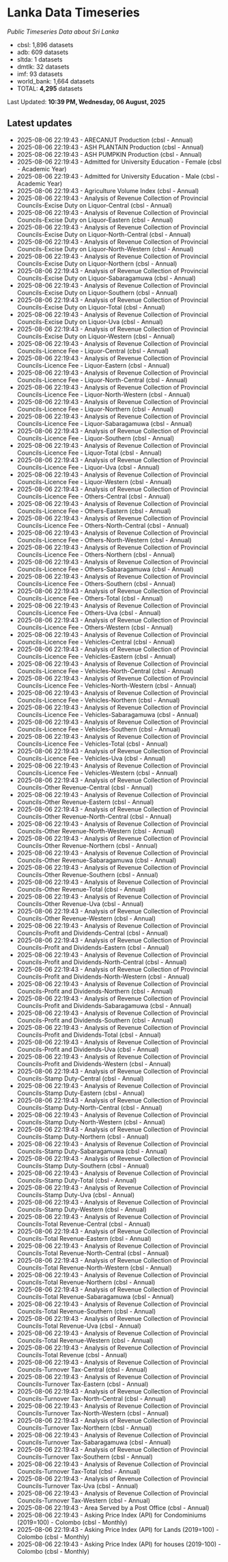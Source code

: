 # Lanka Data Timeseries
*Public Timeseries Data about Sri Lanka*

* cbsl: 1,896 datasets
* adb: 609 datasets
* sltda: 1 datasets
* dmtlk: 32 datasets
* imf: 93 datasets
* world_bank: 1,664 datasets
* TOTAL: **4,295** datasets

Last Updated: **10:39 PM, Wednesday, 06 August, 2025**

## Latest updates

* 2025-08-06 22:19:43 - ARECANUT Production (cbsl - Annual)
* 2025-08-06 22:19:43 - ASH PLANTAIN Production (cbsl - Annual)
* 2025-08-06 22:19:43 - ASH PUMPKIN Production (cbsl - Annual)
* 2025-08-06 22:19:43 - Admitted for University Education - Female (cbsl - Academic Year)
* 2025-08-06 22:19:43 - Admitted for University Education - Male (cbsl - Academic Year)
* 2025-08-06 22:19:43 - Agriculture Volume Index (cbsl - Annual)
* 2025-08-06 22:19:43 - Analysis of Revenue Collection of Provincial Councils-Excise Duty on Liquor-Central (cbsl - Annual)
* 2025-08-06 22:19:43 - Analysis of Revenue Collection of Provincial Councils-Excise Duty on Liquor-Eastern (cbsl - Annual)
* 2025-08-06 22:19:43 - Analysis of Revenue Collection of Provincial Councils-Excise Duty on Liquor-North-Central (cbsl - Annual)
* 2025-08-06 22:19:43 - Analysis of Revenue Collection of Provincial Councils-Excise Duty on Liquor-North-Western (cbsl - Annual)
* 2025-08-06 22:19:43 - Analysis of Revenue Collection of Provincial Councils-Excise Duty on Liquor-Northern (cbsl - Annual)
* 2025-08-06 22:19:43 - Analysis of Revenue Collection of Provincial Councils-Excise Duty on Liquor-Sabaragamuwa (cbsl - Annual)
* 2025-08-06 22:19:43 - Analysis of Revenue Collection of Provincial Councils-Excise Duty on Liquor-Southern (cbsl - Annual)
* 2025-08-06 22:19:43 - Analysis of Revenue Collection of Provincial Councils-Excise Duty on Liquor-Total (cbsl - Annual)
* 2025-08-06 22:19:43 - Analysis of Revenue Collection of Provincial Councils-Excise Duty on Liquor-Uva (cbsl - Annual)
* 2025-08-06 22:19:43 - Analysis of Revenue Collection of Provincial Councils-Excise Duty on Liquor-Western (cbsl - Annual)
* 2025-08-06 22:19:43 - Analysis of Revenue Collection of Provincial Councils-Licence Fee - Liquor-Central (cbsl - Annual)
* 2025-08-06 22:19:43 - Analysis of Revenue Collection of Provincial Councils-Licence Fee - Liquor-Eastern (cbsl - Annual)
* 2025-08-06 22:19:43 - Analysis of Revenue Collection of Provincial Councils-Licence Fee - Liquor-North-Central (cbsl - Annual)
* 2025-08-06 22:19:43 - Analysis of Revenue Collection of Provincial Councils-Licence Fee - Liquor-North-Western (cbsl - Annual)
* 2025-08-06 22:19:43 - Analysis of Revenue Collection of Provincial Councils-Licence Fee - Liquor-Northern (cbsl - Annual)
* 2025-08-06 22:19:43 - Analysis of Revenue Collection of Provincial Councils-Licence Fee - Liquor-Sabaragamuwa (cbsl - Annual)
* 2025-08-06 22:19:43 - Analysis of Revenue Collection of Provincial Councils-Licence Fee - Liquor-Southern (cbsl - Annual)
* 2025-08-06 22:19:43 - Analysis of Revenue Collection of Provincial Councils-Licence Fee - Liquor-Total (cbsl - Annual)
* 2025-08-06 22:19:43 - Analysis of Revenue Collection of Provincial Councils-Licence Fee - Liquor-Uva (cbsl - Annual)
* 2025-08-06 22:19:43 - Analysis of Revenue Collection of Provincial Councils-Licence Fee - Liquor-Western (cbsl - Annual)
* 2025-08-06 22:19:43 - Analysis of Revenue Collection of Provincial Councils-Licence Fee - Others-Central (cbsl - Annual)
* 2025-08-06 22:19:43 - Analysis of Revenue Collection of Provincial Councils-Licence Fee - Others-Eastern (cbsl - Annual)
* 2025-08-06 22:19:43 - Analysis of Revenue Collection of Provincial Councils-Licence Fee - Others-North-Central (cbsl - Annual)
* 2025-08-06 22:19:43 - Analysis of Revenue Collection of Provincial Councils-Licence Fee - Others-North-Western (cbsl - Annual)
* 2025-08-06 22:19:43 - Analysis of Revenue Collection of Provincial Councils-Licence Fee - Others-Northern (cbsl - Annual)
* 2025-08-06 22:19:43 - Analysis of Revenue Collection of Provincial Councils-Licence Fee - Others-Sabaragamuwa (cbsl - Annual)
* 2025-08-06 22:19:43 - Analysis of Revenue Collection of Provincial Councils-Licence Fee - Others-Southern (cbsl - Annual)
* 2025-08-06 22:19:43 - Analysis of Revenue Collection of Provincial Councils-Licence Fee - Others-Total (cbsl - Annual)
* 2025-08-06 22:19:43 - Analysis of Revenue Collection of Provincial Councils-Licence Fee - Others-Uva (cbsl - Annual)
* 2025-08-06 22:19:43 - Analysis of Revenue Collection of Provincial Councils-Licence Fee - Others-Western (cbsl - Annual)
* 2025-08-06 22:19:43 - Analysis of Revenue Collection of Provincial Councils-Licence Fee - Vehicles-Central (cbsl - Annual)
* 2025-08-06 22:19:43 - Analysis of Revenue Collection of Provincial Councils-Licence Fee - Vehicles-Eastern (cbsl - Annual)
* 2025-08-06 22:19:43 - Analysis of Revenue Collection of Provincial Councils-Licence Fee - Vehicles-North-Central (cbsl - Annual)
* 2025-08-06 22:19:43 - Analysis of Revenue Collection of Provincial Councils-Licence Fee - Vehicles-North-Western (cbsl - Annual)
* 2025-08-06 22:19:43 - Analysis of Revenue Collection of Provincial Councils-Licence Fee - Vehicles-Northern (cbsl - Annual)
* 2025-08-06 22:19:43 - Analysis of Revenue Collection of Provincial Councils-Licence Fee - Vehicles-Sabaragamuwa (cbsl - Annual)
* 2025-08-06 22:19:43 - Analysis of Revenue Collection of Provincial Councils-Licence Fee - Vehicles-Southern (cbsl - Annual)
* 2025-08-06 22:19:43 - Analysis of Revenue Collection of Provincial Councils-Licence Fee - Vehicles-Total (cbsl - Annual)
* 2025-08-06 22:19:43 - Analysis of Revenue Collection of Provincial Councils-Licence Fee - Vehicles-Uva (cbsl - Annual)
* 2025-08-06 22:19:43 - Analysis of Revenue Collection of Provincial Councils-Licence Fee - Vehicles-Western (cbsl - Annual)
* 2025-08-06 22:19:43 - Analysis of Revenue Collection of Provincial Councils-Other Revenue-Central (cbsl - Annual)
* 2025-08-06 22:19:43 - Analysis of Revenue Collection of Provincial Councils-Other Revenue-Eastern (cbsl - Annual)
* 2025-08-06 22:19:43 - Analysis of Revenue Collection of Provincial Councils-Other Revenue-North-Central (cbsl - Annual)
* 2025-08-06 22:19:43 - Analysis of Revenue Collection of Provincial Councils-Other Revenue-North-Western (cbsl - Annual)
* 2025-08-06 22:19:43 - Analysis of Revenue Collection of Provincial Councils-Other Revenue-Northern (cbsl - Annual)
* 2025-08-06 22:19:43 - Analysis of Revenue Collection of Provincial Councils-Other Revenue-Sabaragamuwa (cbsl - Annual)
* 2025-08-06 22:19:43 - Analysis of Revenue Collection of Provincial Councils-Other Revenue-Southern (cbsl - Annual)
* 2025-08-06 22:19:43 - Analysis of Revenue Collection of Provincial Councils-Other Revenue-Total (cbsl - Annual)
* 2025-08-06 22:19:43 - Analysis of Revenue Collection of Provincial Councils-Other Revenue-Uva (cbsl - Annual)
* 2025-08-06 22:19:43 - Analysis of Revenue Collection of Provincial Councils-Other Revenue-Western (cbsl - Annual)
* 2025-08-06 22:19:43 - Analysis of Revenue Collection of Provincial Councils-Profit and Dividends-Central (cbsl - Annual)
* 2025-08-06 22:19:43 - Analysis of Revenue Collection of Provincial Councils-Profit and Dividends-Eastern (cbsl - Annual)
* 2025-08-06 22:19:43 - Analysis of Revenue Collection of Provincial Councils-Profit and Dividends-North-Central (cbsl - Annual)
* 2025-08-06 22:19:43 - Analysis of Revenue Collection of Provincial Councils-Profit and Dividends-North-Western (cbsl - Annual)
* 2025-08-06 22:19:43 - Analysis of Revenue Collection of Provincial Councils-Profit and Dividends-Northern (cbsl - Annual)
* 2025-08-06 22:19:43 - Analysis of Revenue Collection of Provincial Councils-Profit and Dividends-Sabaragamuwa (cbsl - Annual)
* 2025-08-06 22:19:43 - Analysis of Revenue Collection of Provincial Councils-Profit and Dividends-Southern (cbsl - Annual)
* 2025-08-06 22:19:43 - Analysis of Revenue Collection of Provincial Councils-Profit and Dividends-Total (cbsl - Annual)
* 2025-08-06 22:19:43 - Analysis of Revenue Collection of Provincial Councils-Profit and Dividends-Uva (cbsl - Annual)
* 2025-08-06 22:19:43 - Analysis of Revenue Collection of Provincial Councils-Profit and Dividends-Western (cbsl - Annual)
* 2025-08-06 22:19:43 - Analysis of Revenue Collection of Provincial Councils-Stamp Duty-Central (cbsl - Annual)
* 2025-08-06 22:19:43 - Analysis of Revenue Collection of Provincial Councils-Stamp Duty-Eastern (cbsl - Annual)
* 2025-08-06 22:19:43 - Analysis of Revenue Collection of Provincial Councils-Stamp Duty-North-Central (cbsl - Annual)
* 2025-08-06 22:19:43 - Analysis of Revenue Collection of Provincial Councils-Stamp Duty-North-Western (cbsl - Annual)
* 2025-08-06 22:19:43 - Analysis of Revenue Collection of Provincial Councils-Stamp Duty-Northern (cbsl - Annual)
* 2025-08-06 22:19:43 - Analysis of Revenue Collection of Provincial Councils-Stamp Duty-Sabaragamuwa (cbsl - Annual)
* 2025-08-06 22:19:43 - Analysis of Revenue Collection of Provincial Councils-Stamp Duty-Southern (cbsl - Annual)
* 2025-08-06 22:19:43 - Analysis of Revenue Collection of Provincial Councils-Stamp Duty-Total (cbsl - Annual)
* 2025-08-06 22:19:43 - Analysis of Revenue Collection of Provincial Councils-Stamp Duty-Uva (cbsl - Annual)
* 2025-08-06 22:19:43 - Analysis of Revenue Collection of Provincial Councils-Stamp Duty-Western (cbsl - Annual)
* 2025-08-06 22:19:43 - Analysis of Revenue Collection of Provincial Councils-Total Revenue-Central (cbsl - Annual)
* 2025-08-06 22:19:43 - Analysis of Revenue Collection of Provincial Councils-Total Revenue-Eastern (cbsl - Annual)
* 2025-08-06 22:19:43 - Analysis of Revenue Collection of Provincial Councils-Total Revenue-North-Central (cbsl - Annual)
* 2025-08-06 22:19:43 - Analysis of Revenue Collection of Provincial Councils-Total Revenue-North-Western (cbsl - Annual)
* 2025-08-06 22:19:43 - Analysis of Revenue Collection of Provincial Councils-Total Revenue-Northern (cbsl - Annual)
* 2025-08-06 22:19:43 - Analysis of Revenue Collection of Provincial Councils-Total Revenue-Sabaragamuwa (cbsl - Annual)
* 2025-08-06 22:19:43 - Analysis of Revenue Collection of Provincial Councils-Total Revenue-Southern (cbsl - Annual)
* 2025-08-06 22:19:43 - Analysis of Revenue Collection of Provincial Councils-Total Revenue-Uva (cbsl - Annual)
* 2025-08-06 22:19:43 - Analysis of Revenue Collection of Provincial Councils-Total Revenue-Western (cbsl - Annual)
* 2025-08-06 22:19:43 - Analysis of Revenue Collection of Provincial Councils-Total Revenue (cbsl - Annual)
* 2025-08-06 22:19:43 - Analysis of Revenue Collection of Provincial Councils-Turnover Tax-Central (cbsl - Annual)
* 2025-08-06 22:19:43 - Analysis of Revenue Collection of Provincial Councils-Turnover Tax-Eastern (cbsl - Annual)
* 2025-08-06 22:19:43 - Analysis of Revenue Collection of Provincial Councils-Turnover Tax-North-Central (cbsl - Annual)
* 2025-08-06 22:19:43 - Analysis of Revenue Collection of Provincial Councils-Turnover Tax-North-Western (cbsl - Annual)
* 2025-08-06 22:19:43 - Analysis of Revenue Collection of Provincial Councils-Turnover Tax-Northern (cbsl - Annual)
* 2025-08-06 22:19:43 - Analysis of Revenue Collection of Provincial Councils-Turnover Tax-Sabaragamuwa (cbsl - Annual)
* 2025-08-06 22:19:43 - Analysis of Revenue Collection of Provincial Councils-Turnover Tax-Southern (cbsl - Annual)
* 2025-08-06 22:19:43 - Analysis of Revenue Collection of Provincial Councils-Turnover Tax-Total (cbsl - Annual)
* 2025-08-06 22:19:43 - Analysis of Revenue Collection of Provincial Councils-Turnover Tax-Uva (cbsl - Annual)
* 2025-08-06 22:19:43 - Analysis of Revenue Collection of Provincial Councils-Turnover Tax-Western (cbsl - Annual)
* 2025-08-06 22:19:43 - Area Served by a Post Office (cbsl - Annual)
* 2025-08-06 22:19:43 - Asking Price Index (API) for Condominiums (2019=100) - Colombo (cbsl - Monthly)
* 2025-08-06 22:19:43 - Asking Price Index (API) for Lands (2019=100) - Colombo (cbsl - Monthly)
* 2025-08-06 22:19:43 - Asking Price Index (API) for houses (2019-100) - Colombo (cbsl - Monthly)